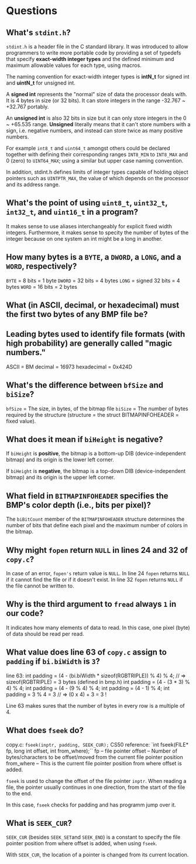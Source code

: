 # Questions

## What's `stdint.h`?

`stdint.h` is a header file in the C standard library.
It was introduced to allow programmers to write more portable code by providing a set of typedefs
that specify **exact-width integer types** and the defined minimum and maximum
allowable values for each type, using macros.

The naming convention for exact-width integer types is **intN_t** for signed int and **uintN_t** for unsigned int.

A **signed int** represents the "normal" size of data the processor deals with.
It is 4 bytes in size (or 32 bits). It can store integers in the range -32.767 ~ +32.767 portably.

An **unsigned int** is also 32 bits in size but it can only store integers in the 0 ~ +65.535 range.
**Unsigned** literally means that it can't store numbers with a sign, i.e. negative numbers, and instead can store twice as many
positive numbers.

For example `int8_t` and `uint64_t` amongst others could be declared together with defining their corresponding ranges
`INT8_MIN` to `INT8_MAX` and 0 (zero) to `UINT64_MAX`; using a similar but upper case naming convention.

In addition, stdint.h defines limits of integer types capable of holding object pointers such as `UINTPTR_MAX`,
the value of which depends on the processor and its address range.

## What's the point of using `uint8_t`, `uint32_t`, `int32_t`, and `uint16_t` in a program?

It makes sense to use aliases interchangeably for explicit fixed width integers.
Furthermore, it makes sense to specity the number of bytes of the integer because on one system an int might be a long in another.

## How many bytes is a `BYTE`, a `DWORD`, a `LONG`, and a `WORD`, respectively?
`BYTE`  = 8 bits         = 1 byte
`DWORD` = 32 bits        = 4 bytes
`LONG`  = signed 32 bits = 4 bytes
`WORD`  = 16 bits        = 2 bytes

## What (in ASCII, decimal, or hexadecimal) must the first two bytes of any BMP file be?
## Leading bytes used to identify file formats (with high probability) are generally called "magic numbers."

ASCII       = BM
decimal     = 16973
hexadecimal = 0x424D

## What's the difference between `bfSize` and `biSize`?

`bfSize` = The size, in bytes, of the bitmap file
`biSize` = The number of bytes required by the structure (structure = the struct BITMAPINFOHEADER = fixed value).

## What does it mean if `biHeight` is negative?

If `biHeight` is **positive**, the bitmap is a bottom-up DIB (device-independent bitmap)
and its origin is the lower left corner.

If `biHeight` is **negative**, the bitmap is a top-down DIB (device-independent bitmap)
and its origin is the upper left corner.

## What field in `BITMAPINFOHEADER` specifies the BMP's color depth (i.e., bits per pixel)?

The `biBitCount` member of the `BITMAPINFOHEADER` structure determines the number of bits
that define each pixel and the maximum number of colors in the bitmap.

## Why might `fopen` return `NULL` in lines 24 and 32 of `copy.c`?

In case of an error, `fopen's` return value is `NULL`. In line 24 `fopen` returns `NULL` if it cannot find the file or if it doesn't exist.
In line 32 `fopen` returns `NULL` if the file cannot be written to.

## Why is the third argument to `fread` always `1` in our code?

It indicates how many elements of data to read. In this case, one pixel (byte) of data should be read per read.

## What value does line 63 of `copy.c` assign to `padding` if `bi.biWidth` is `3`?

line 63: int padding = (4 - (bi.biWidth * sizeof(RGBTRIPLE)) % 4) % 4; // => sizeof(RGBTRIPLE) = 3 bytes (defined in bmp.h)
         int padding = (4 - (3 * 3) % 4) % 4;
         int padding = (4 - (9 % 4) % 4;
         int padding = (4 - 1) % 4;
         int padding = 3 % 4 = 3 // => (0 x 4) + 3 = 3 !

Line 63 makes sures that the number of bytes in every row is a multiple of 4.

## What does `fseek` do?

copy.c:
`fseek(inptr, padding, SEEK_CUR);`
CS50 reference:
`int fseek(FILE* fp, long int offset, int from_where);``
fp – file pointer
offset – Number of bytes/characters to be offset/moved from the current file pointer position
from_where – This is the current file pointer position from where offset is added.

`fseek` is used to change the offset of the file pointer `inptr`.
When reading a file, the pointer usually continues in one direction, from the start of the file to the end.

In this case, `fseek` checks for padding and has programm jump over it.

## What is `SEEK_CUR`?

`SEEK_CUR` (besides `SEEK_SET`and `SEEK_END`) is a constant to specify the file pointer position from where offset is added,
when using `fseek`.

With `SEEK_CUR`, the location of a pointer is changed from its current location.

